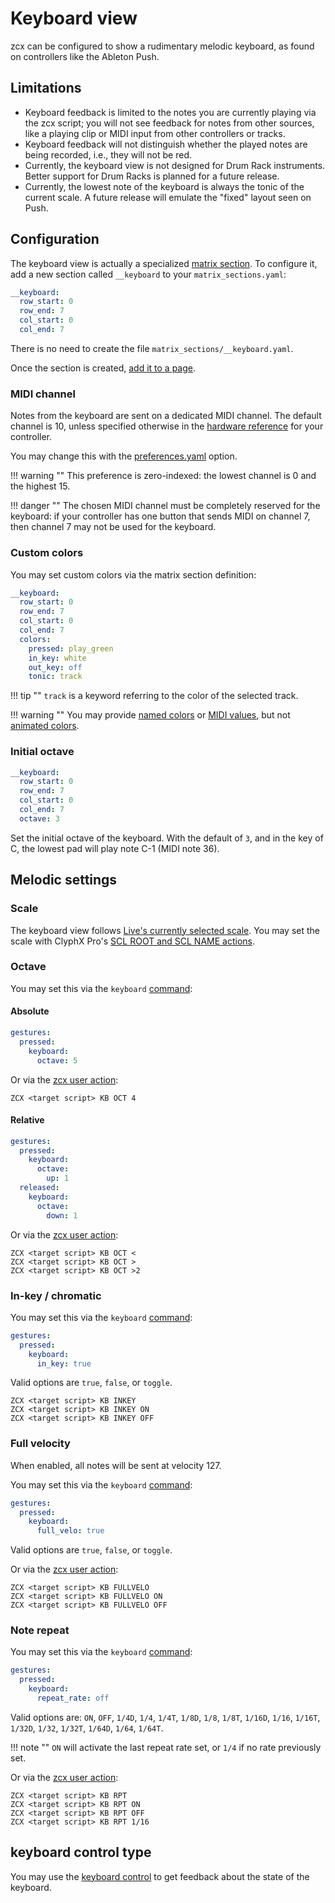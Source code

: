 # Keyboard view

zcx can be configured to show a rudimentary melodic keyboard, as found on controllers like the Ableton Push.

## Limitations

- Keyboard feedback is limited to the notes you are currently playing via the zcx script; you will not see feedback for notes from other sources, like a playing clip or MIDI input from other controllers or tracks.
- Keyboard feedback will not distinguish whether the played notes are being recorded, i.e., they will not be red.
- Currently, the keyboard view is not designed for Drum Rack instruments. Better support for Drum Racks is planned for a future release.
- Currently, the lowest note of the keyboard is always the tonic of the current scale. A future release will emulate the "fixed" layout seen on Push.

## Configuration

The keyboard view is actually a specialized [matrix section](getting-started/zcx-concepts.md#matrix-sections).
To configure it, add a new section called `__keyboard` to your `matrix_sections.yaml`:

```yaml title="matrix_sections.yaml"
__keyboard:
  row_start: 0
  row_end: 7
  col_start: 0
  col_end: 7
```

There is no need to create the file `matrix_sections/__keyboard.yaml`.

Once the section is created, [add it to a page](getting-started/zcx-concepts.md#pages).

### MIDI channel

Notes from the keyboard are sent on a dedicated MIDI channel.
The default channel is 10, unless specified otherwise in the [hardware reference](../reference/hardware/index.md) for your controller.

You may change this with the [preferences.yaml](../reference/file/preferences.md#playable_channel) option.

!!! warning ""
    This preference is zero-indexed: the lowest channel is 0 and the highest 15.

!!! danger ""
    The chosen MIDI channel must be completely reserved for the keyboard: if your controller has one button that sends MIDI on channel 7, then channel 7 may not be used for the keyboard.

### Custom colors

You may set custom colors via the matrix section definition:

```yaml title="matrix_sections.yaml" hl_lines="6-10"
__keyboard:
  row_start: 0
  row_end: 7
  col_start: 0
  col_end: 7
  colors:
    pressed: play_green
    in_key: white
    out_key: off
    tonic: track
```

!!! tip ""
    `track` is a keyword referring to the color of the selected track.

!!! warning ""
    You may provide [named colors](../reference/color.md#name) or [MIDI values](../reference/color.md#midi-value), but not [animated colors](../reference/color.md#animated-colors).

### Initial octave

```yaml title="matrix_sections.yaml" hl_lines="6"
__keyboard:
  row_start: 0
  row_end: 7
  col_start: 0
  col_end: 7
  octave: 3
```

Set the initial octave of the keyboard.
With the default of `3`, and in the key of C, the lowest pad will play note C-1 (MIDI note 36).

## Melodic settings

### Scale

The keyboard view follows [Live's currently selected scale](https://help.ableton.com/hc/en-us/articles/11425083250972-Keys-and-Scales-in-Live-12-FAQ).
You may set the scale with ClyphX Pro's [SCL ROOT and SCL NAME actions](https://www.cxpman.com/action-reference/global-actions/#scl-root-x).

### Octave

You may set this via the `keyboard` [command](../reference/command.md#keyboard):

#### Absolute

```yaml hl_lines="4"
gestures:
  pressed:
    keyboard:
      octave: 5
```

Or via the [zcx user action](zcx-user-action.md#kb):

```ClyphXPro
ZCX <target script> KB OCT 4
```

#### Relative

```yaml hl_lines="4-5 8-9"
gestures:
  pressed:
    keyboard:
      octave:
        up: 1
  released:
    keyboard:
      octave:
        down: 1
```

Or via the [zcx user action](zcx-user-action.md#kb):

```ClyphXPro
ZCX <target script> KB OCT <
ZCX <target script> KB OCT >
ZCX <target script> KB OCT >2
```

### In-key / chromatic

You may set this via the `keyboard` [command](../reference/command.md#keyboard):

```yaml hl_lines="4"
gestures:
  pressed:
    keyboard:
      in_key: true
```

Valid options are `true`, `false`, or `toggle`.

```ClyphXPro
ZCX <target script> KB INKEY
ZCX <target script> KB INKEY ON
ZCX <target script> KB INKEY OFF
```

### Full velocity

When enabled, all notes will be sent at velocity 127.

You may set this via the `keyboard` [command](../reference/command.md#keyboard):

```yaml hl_lines="4"
gestures:
  pressed:
    keyboard:
      full_velo: true
```

Valid options are `true`, `false`, or `toggle`.

Or via the [zcx user action](zcx-user-action.md#kb):

```ClyphXPro
ZCX <target script> KB FULLVELO
ZCX <target script> KB FULLVELO ON
ZCX <target script> KB FULLVELO OFF
```

### Note repeat

You may set this via the `keyboard` [command](../reference/command.md#keyboard):

```yaml hl_lines="4"
gestures:
  pressed:
    keyboard:
      repeat_rate: off
```

Valid options are: `ON`, `OFF`, `1/4D`, `1/4`, `1/4T`, `1/8D`, `1/8`, `1/8T`, `1/16D`, `1/16`, `1/16T`, `1/32D`, `1/32`, `1/32T`, `1/64D`, `1/64`, `1/64T`.

!!! note ""
    `ON` will activate the last repeat rate set, or `1/4` if no rate previously set.

Or via the [zcx user action](zcx-user-action.md#kb):

```ClyphXPro
ZCX <target script> KB RPT
ZCX <target script> KB RPT ON
ZCX <target script> KB RPT OFF
ZCX <target script> KB RPT 1/16
```


## keyboard control type

You may use the [keyboard control](../reference/control/keyboard.md) to get feedback about the state of the keyboard.
